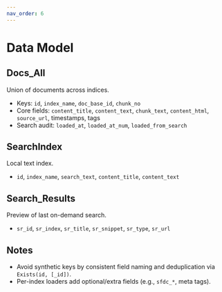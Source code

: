 ```yaml
---
nav_order: 6
---
```


# Data Model

## Docs_All

Union of documents across indices.

- Keys: `id`, `index_name`, `doc_base_id`, `chunk_no`
- Core fields: `content_title`, `content_text`, `chunk_text`, `content_html`, `source_url`, timestamps, tags
- Search audit: `loaded_at`, `loaded_at_num`, `loaded_from_search`

## SearchIndex

Local text index.

- `id`, `index_name`, `search_text`, `content_title`, `content_text`

## Search_Results

Preview of last on-demand search.

- `sr_id`, `sr_index`, `sr_title`, `sr_snippet`, `sr_type`, `sr_url`

## Notes

- Avoid synthetic keys by consistent field naming and deduplication via `Exists(id, [_id])`.
- Per-index loaders add optional/extra fields (e.g., `sfdc_*`, meta tags).
